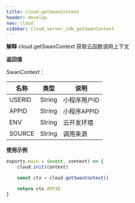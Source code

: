 ```yaml
---
title: cloud.getSwanContext
header: develop
nav: cloud
sidebar: cloud_server_sdk_getSwanContext
---
```


**解释**
cloud.getSwanContext 获取云函数调用上下文

**返回值**

SwanContext：

|名称|类型|说明|
|---|---|---|
|USERID|String|小程序用户ID|
|APPID|String|小程序APPID|
|ENV|String|云开发环境|
|SOURCE|String|调用来源|

**使用示例**

``` js
exports.main = (event, context) => {
    cloud.init(context)

    const ctx = cloud.getSwanContext()

    return ctx.APPID
}
```